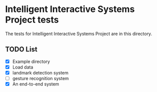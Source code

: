 # Intelligent Interactive Systems Project tests
The tests for Intelligent Interactive Systems Project are in this directory. 

## TODO List
 - [x] Example directory
 - [x] Load data
 - [x] landmark detection system
 - [ ] gesture recognition system
 - [x] An end-to-end system